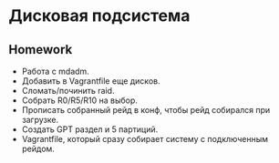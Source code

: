 # **Дисковая подсистема**

## **Homework**

- Работа с mdadm.
- Добавить в Vagrantfile еще дисков.
- Сломать/починить raid.
- Собрать R0/R5/R10 на выбор.
- Прописать собранный рейд в конф, чтобы рейд собирался при загрузке.
- Создать GPT раздел и 5 партиций.
- Vagrantfile, который сразу собирает систему с подключенным рейдом.
